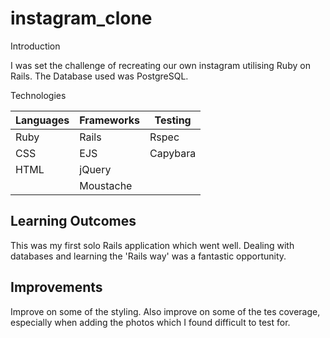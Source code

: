 # instagram_clone

Introduction

I was set the challenge of recreating our own instagram utilising Ruby on Rails. The Database used was PostgreSQL.

Technologies

|Languages |Frameworks|Testing  |
|----------|----------|---------|
|Ruby      |Rails     | Rspec   |
|CSS       |EJS       | Capybara|
|HTML      |jQuery    |         |
|          |Moustache |         |

Learning Outcomes
-----------------

This was my first solo Rails application which went well. Dealing with databases and learning the 'Rails way' was a fantastic opportunity.


Improvements
------------
Improve on some of the styling. Also improve on some of the tes coverage, especially when adding the photos which I found difficult to test for.
